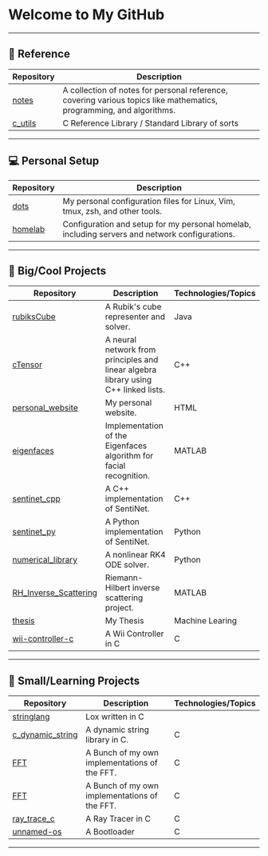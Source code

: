 # Welcome to My GitHub

---

## 📝 Reference

| Repository                                       | Description                                                                                                          |
| ------------------------------------------------ | -------------------------------------------------------------------------------------------------------------------- |
| [notes](https://github.com/lincketheo/notes)     | A collection of notes for personal reference, covering various topics like mathematics, programming, and algorithms. |
| [c_utils](https://github.com/lincketheo/c_utils) | C Reference Library / Standard Library of sorts                                                                      |

---

## 💻 Personal Setup

| Repository                                       | Description                                                                                    |
| ------------------------------------------------ | ---------------------------------------------------------------------------------------------- |
| [dots](https://github.com/lincketheo/dots)       | My personal configuration files for Linux, Vim, tmux, zsh, and other tools.                    |
| [homelab](https://github.com/lincketheo/homelab) | Configuration and setup for my personal homelab, including servers and network configurations. |

---

## 📂 Big/Cool Projects

| Repository                                                                   | Description                                                                         | Technologies/Topics |
| ---------------------------------------------------------------------------- | ----------------------------------------------------------------------------------- | ------------------- |
| [rubiksCube](https://github.com/lincketheo/rubiksCube)                       | A Rubik's cube representer and solver.                                              | Java                |
| [cTensor](https://github.com/lincketheo/cTensor)                             | A neural network from principles and linear algebra library using C++ linked lists. | C++                 |
| [personal_website](https://github.com/lincketheo/personal_website)           | My personal website.                                                                | HTML                |
| [eigenfaces](https://github.com/lincketheo/eigenfaces)                       | Implementation of the Eigenfaces algorithm for facial recognition.                  | MATLAB              |
| [sentinet_cpp](https://github.com/lincketheo/sentinet_cpp)                   | A C++ implementation of SentiNet.                                                   | C++                 |
| [sentinet_py](https://github.com/lincketheo/sentinet_py)                     | A Python implementation of SentiNet.                                                | Python              |
| [numerical_library](https://github.com/lincketheo/numerical_library)         | A nonlinear RK4 ODE solver.                                                         | Python              |
| [RH_Inverse_Scattering](https://github.com/lincketheo/RH_Inverse_Scattering) | Riemann-Hilbert inverse scattering project.                                         | MATLAB              |
| [thesis](https://github.com/lincketheo/thesis)                               | My Thesis                                                                           | Machine Learing     |
| [wii-controller-c](https://github.com/lincketheo/wii-controller-c)           | A Wii Controller in C                                                               | C                   |

---

## 📂 Small/Learning Projects

| Repository                                                         | Description                                   | Technologies/Topics |
| ------------------------------------------------------------------ | --------------------------------------------- | ------------------- |
| [stringlang](https://github.com/lincketheo/stringlang)             | Lox written in C                              |
| [c_dynamic_string](https://github.com/lincketheo/c_dynamic_string) | A dynamic string library in C.                | C                   |
| [FFT](https://github.com/lincketheo/FFT)                           | A Bunch of my own implementations of the FFT. | C                   |
| [FFT](https://github.com/lincketheo/FFT)                           | A Bunch of my own implementations of the FFT. | C                   |
| [ray_trace_c](https://github.com/lincketheo/ray_trace_c)           | A Ray Tracer in C                             | C                   |
| [unnamed-os](https://github.com/lincketheo/unnamed-os)             | A Bootloader                                  | C                   |

---
